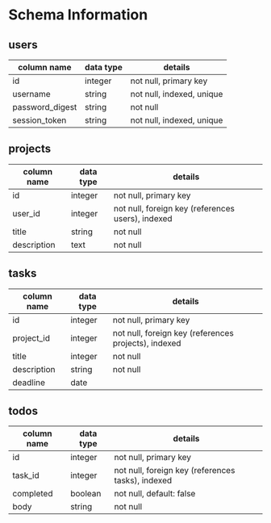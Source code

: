 # Schema Information

## users
column name     | data type | details
----------------|-----------|-----------------------
id              | integer   | not null, primary key
username        | string    | not null, indexed, unique
password_digest | string    | not null
session_token   | string    | not null, indexed, unique

## projects
column name | data type | details
------------|-----------|-----------------------
id          | integer   | not null, primary key
user_id     | integer   | not null, foreign key (references users), indexed
title       | string    | not null
description | text      | not null

## tasks
column name | data type | details
------------|-----------|-----------------------
id          | integer   | not null, primary key
project_id  | integer   | not null, foreign key (references projects), indexed
title       | integer   | not null
description | string    | not null
deadline    | date      |

## todos
column name | data type | details
------------|-----------|-----------------------
id          | integer   | not null, primary key
task_id     | integer   | not null, foreign key (references tasks), indexed
completed   | boolean   | not null, default: false
body        | string    | not null
